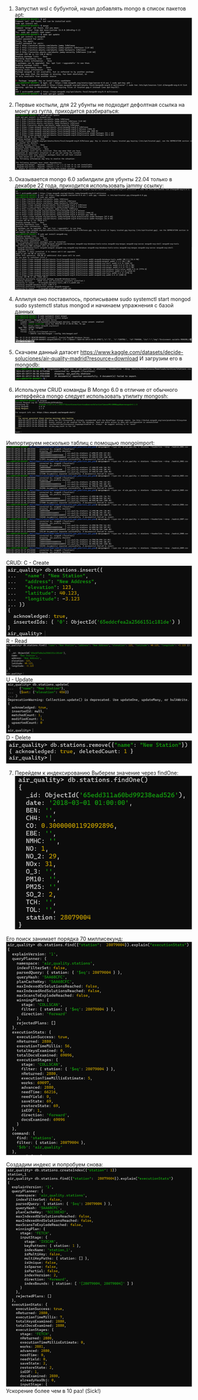 1. Запустил wsl с бубунтой, начал добавлять mongo в список пакетов apt:
![Alt text](image.png)

2. Первые костыли, для 22 убунты не подходит дефолтная ссылка на монгу из гугла, приходится разбираться:
![Alt text](image-1.png) 

3. Оказывается mongo 6.0 забилдили для убунты 22.04 только в декабре 22 года, приходится использовать jammy ссылку:
![Alt text](image-2.png)

4. Аллилуя оно поставилось, прописываем sudo systemctl start mongod
sudo systemctl status mongod и начинаем упражнения с базой данных
![Alt text](image-3.png)


5. Скачаем данный датасет https://www.kaggle.com/datasets/decide-soluciones/air-quality-madrid?resource=download
И загрузим его в mongodb:
![Alt text](image-4.png)

6. Используем CRUD команды
В Mongo 6.0 в отличие от обычного интерфейса mongo следует использовать утилиту mongosh:
![Alt text](image-5.png)

Импортируем несколько таблиц с помощью mongoimport:
![Alt text](image-6.png)

CRUD:
C - Create
![Alt text](image-7.png)
R - Read
![Alt text](image-8.png)
U - Update
![Alt text](image-9.png)
D - Delete
![Alt text](image-10.png)

7. Перейдем к индексированию
Выберем значение через findOne:
![Alt text](image-12.png)

Его поиск занимает порядка 70 миллисекунд:
![Alt text](image-11.png)

Создадим индекс и попробуем снова:
![Alt text](image-13.png)
Ускорение более чем в 10 раз! (Sick!)